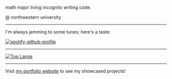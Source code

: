 math major living incognito writing code.

@ northwestern university

---

I'm always jamming to some tunes; here's a taste:

[![spotify-github-profile](https://spotify-github-profile.vercel.app/api/view?uid=elinate91&cover_image=true&theme=novatorem)](https://open.spotify.com/playlist/1jatIM4dLmLiWvBpdzIDK8)

---

[![Top Langs](https://github-readme-stats.vercel.app/api/top-langs/?username=elliottyoon&langs_count=10)](https://github.com/elliottyoon/github-readme-stats)

---

Visit [my portfolio website](https://elliottyoon.github.io) to see my showcased projects!


